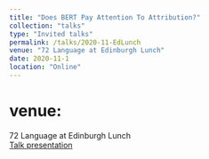 ```yaml
---
title: "Does BERT Pay Attention To Attribution?"
collection: "talks"
type: "Invited talks"
permalink: /talks/2020-11-EdLunch
venue: "72 Language at Edinburgh Lunch"
date: 2020-11-1
location: "Online"
---
```

venue:
==========
72 Language at Edinburgh Lunch <br>
<a href="/files/talks/2020/2020-11-EdLunch.pdf">Talk presentation</a>
